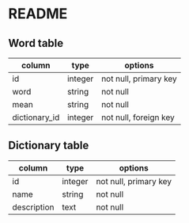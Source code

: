 # README


##  Word table

| column       | type    | options                 |
|--------------|---------|------------------------|
| id           | integer | not null, primary key   |
| word         | string  | not null               |
| mean         | string  | not null               |
| dictionary_id| integer | not null, foreign key   |

## Dictionary table

| column      | type   | options                 |
|-------------|--------|------------------------|
| id          | integer| not null, primary key   |
| name        | string | not null               |
| description | text   | not null               |

